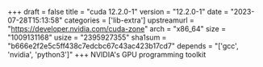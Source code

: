 +++
draft = false
title = "cuda 12.2.0-1"
version = "12.2.0-1"
date = "2023-07-28T15:13:58"
categories = ['lib-extra']
upstreamurl = "https://developer.nvidia.com/cuda-zone"
arch = "x86_64"
size = "1009131168"
usize = "2395927355"
sha1sum = "b666e2f2e5c5ff438c7edcbc67c43ac423b17cd7"
depends = "['gcc', 'nvidia', 'python3']"
+++
NVIDIA's GPU programming toolkit
